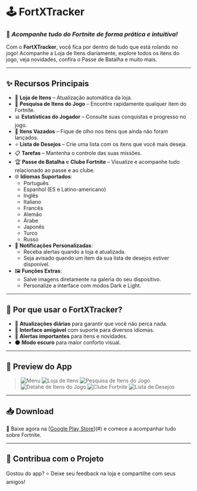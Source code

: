 # 🕹️ **FortXTracker**

### 📱 *Acompanhe tudo do Fortnite de forma prática e intuitiva!*

Com o **FortXTracker**, você fica por dentro de tudo que está rolando no jogo! Acompanhe a Loja de Itens diariamente, explore todos os itens do jogo, veja novidades, confira o Passe de Batalha e muito mais.

---

## ✨ **Recursos Principais**

- 🛒 **Loja de Itens** – Atualização automática da loja.
- 🔎 **Pesquisa de Itens do Jogo** – Encontre rapidamente qualquer item do Fortnite.
- 📊 **Estatísticas do Jogador** – Consulte suas conquistas e progresso no jogo.
- 📰 **Itens Vazados** – Fique de olho nos itens que ainda não foram lançados.
- ⭐ **Lista de Desejos** – Crie uma lista com os itens que você mais deseja.
- 📋 **Tarefas** – Mantenha o controle das suas missões.
- 🏆 **Passe de Batalha** e **Clube Fortnite** – Visualize e acompanhe tudo relacionado ao passe e ao clube.
- 🌐 **Idiomas Suportados**:
  - Português
  - Espanhol (ES e Latino-americano)
  - Inglês
  - Italiano
  - Francês
  - Alemão
  - Árabe
  - Japonês
  - Turco
  - Russo
- 📢 **Notificações Personalizadas**:
  - Receba alertas quando a loja é atualizada.
  - Seja avisado quando um item da sua lista de desejos estiver disponível.
- 🖼️ **Funções Extras**:
  - Salve imagens diretamente na galeria do seu dispositivo.
  - Personalize a interface com modos Dark e Light.

---

## 🎯 **Por que usar o FortXTracker?**

- 📆 **Atualizações diárias** para garantir que você não perca nada.
- 🌟 **Interface amigável** com suporte para diversos idiomas.
- 🔔 **Alertas importantes** para itens e novidades.
- 🌑 **Modo escuro** para maior conforto visual.

---

## 📸 **Preview do App**

> ![Menu](https://github.com/user-attachments/assets/2fe3c15e-25b7-4641-a81d-0b10becea48e)
> ![Loja de Itens](https://github.com/user-attachments/assets/0ca849c5-0701-4721-9fb2-af4b6cc56091)
> ![Pesquisa de Itens do Jogo](https://github.com/user-attachments/assets/62da0e46-2dc3-4067-867e-b499963ffceb)
> ![Detahe de Itens do Jogo](https://github.com/user-attachments/assets/7518e9e4-96d2-475f-885c-425903edd31a)
> ![Clube Fortnite](https://github.com/user-attachments/assets/81844865-d514-4028-b33c-ef58fe521b62)
> ![Lista de Desejos](https://github.com/user-attachments/assets/128045da-6570-4ca3-b4ff-a27738eb2208)

---

## 📥 **Download**

📲 Baixe agora na [[Google Play Store](https://play.google.com/store/apps/details?id=br.com.fabricio.fortniteall.fortnite_all)](#) e comece a acompanhar tudo sobre Fortnite.

---

## 🌟 **Contribua com o Projeto**

Gostou do app? ⭐ Deixe seu feedback na loja e compartilhe com seus amigos!
